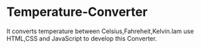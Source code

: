 # Temperature-Converter
It converts temperature between Celsius,Fahreheit,Kelvin.Iam use HTML,CSS and JavaScript to develop this Converter.

